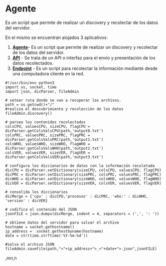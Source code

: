 # Agente

Es un script que permite de realizar un discovery y recolectar de los datos del servidor.

En el mismo se encuentran alojados 3 aplicativos:

1. [**Agente**](https://github.com/dieguinsss/challenge/blob/master/App_01/Agente.md)- Es un script que permite de realizar un discovery y recolectar de los datos del servidor.
2. [**API**](https://github.com/dieguinsss/challenge/blob/master/App_01/API.md) - Se trata de un API o interfaz para el envío y presentación de los datos recolectados.
3. [**Endpoint**](https://github.com/dieguinsss/challenge/blob/master/App_02/03_endpoint.py) - Es un script para recolectar la información mediante desde una computadora cliente en la red.
```
#!/usr/bin/env python3
import os, socket, time
import json, dicParser, fileAdmin

# setear ruta donde se van a recuperar los archivos.
path = os.getcwd()+"/"
#realiza el descubrimiento y recolección de los datos
fileAdmin.discovery()

# parsea los contenidos recolectados
colsCPU, valuesCPU, sizeCPU, flagCPU = dicParser.getColsValsCPU(path,'output0.txt')
colsPRC, valuesPRC, sizePRC, flagPRC = dicParser.getColsValsPRC(path,'output1.txt')
colsWHO, valuesWHO, sizeWHO, flagWHO = dicParser.getColsValsWHO(path,'output2.txt')
colsVER, valuesVER, sizeVER, flagVER = dicParser.getColsValsVER(path,'output3.txt')

# configura los diccionarios de datos con la información recoletada
dicCPU = dicParser.setDictionary(sizeCPU, colsCPU, valuesCPU, flagCPU)
dicPRC = dicParser.setDictionary(sizePRC, colsPRC, valuesPRC, flagPRC)
dicWHO = dicParser.setDictionary(sizeWHO, colsWHO, valuesWHO, flagWHO)
dicVER = dicParser.setDictionary(sizeVER, colsVER, valuesVER, flagVER)

# consolida los diccionarios
dicMerge = {'cpu' : dicCPU,'procesos' : dicPRC, 'who:' : dicWHO, 'version' : dicVER}

# codifica el contenido del JSON
jsonFILE = json.dumps(dicMerge, indent = 4, separators = (',', ': '))

# obtiene datos del servidor para salvar el archivo
hostname = socket.gethostname()
ip_address =  socket.gethostbyname(hostname)
date = str(time.strftime('%Y-%m-%d'))

#salva el archivo JSON
fileAdmin.saveFile(path,"<"+ip_address+">_<"+date+">.json",jsonFILE)
```
,mn,n
